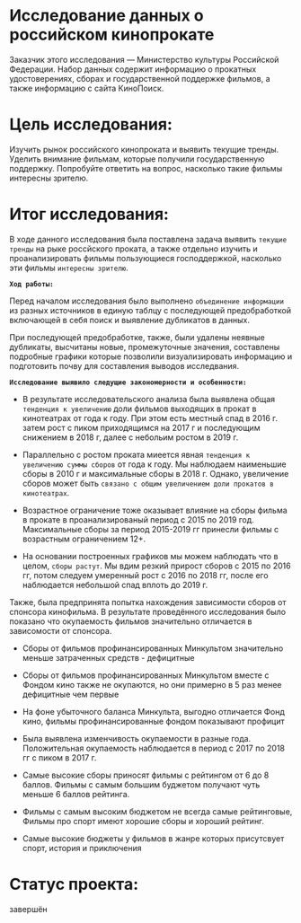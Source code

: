 # Исследование данных о российском кинопрокате
Заказчик этого исследования — Министерство культуры Российской Федерации. 
Набор данных содержит информацию о прокатных удостоверениях, сборах и государственной поддержке фильмов, а также информацию с сайта КиноПоиск. 
# Цель исследования:
Изучить рынок российского кинопроката и выявить текущие тренды. Уделить внимание фильмам, которые получили государственную поддержку. Попробуйте ответить на вопрос, насколько такие фильмы интересны зрителю.
# Итог исследования:
В ходе данного исследования была поставлена задача выявить `текущие тренды` на рыке россйского проката, а также отдельно изучить и проанализировать фильмы пользующиеся господдержкой, насколько эти фильмы `интересны зрителю`.


**`Ход работы:`**

Перед началом исследования было выполнено `объединение информации` из разных источников в единую таблцу с последующей предобработкой включающей в себя поиск и выявление дубликатов в данных.

При последующей предобработке, также, были удалены неявные дубликаты, высчитаны новые, промежуточные значения, составлены подробные графики которые позволили визуализировать информацию и подготовить почву для составления выводов исследвания.


**`Исследование выявило следущие закономерности и особенности:`**

- В результате исследовательского анализа была выявлена общая `тенденция к увеличению` доли фильмов выходящих в прокат в кинотеатрах от года к году.
При этом есть местный спад в 2016 г. затем рост с пиком приходящимся на 2017 г и последующим снижением в 2018 г, далее с небольим ростом в 2019 г.


- Параллельно с ростом проката миеется явная `тенденция к увеличению суммы сборов` от года к году. Мы наблюдаем наименьшие сборы в 2010 г и максимальные сборы в 2018 г. Однако, увеличение сборов может быть `связано с общим увеличением доли прокатов в кинотеатрах`.


- Возрастное ограничение тоже оказывает влияние на сборы фильма в прокате в проанализированый период с 2015 по 2019 год.
Максимальные сборы за период 2015-2019 гг принесли фильмы с возрастным ограничением 12+.


- На основании построенных графиков мы можем наблюдать что в целом, `сборы растут`. Мы вдим резкий прирост сборов с 2015 по 2016 гг, потом следуем умеренный рост с 2016 по 2018 гг, после его наблюдается небольшой спад вплоть до 2019 г.


Также, была предпринята попытка нахождения зависимости сборов от спонсора кинофильма. В результате проведённого исследования было показано что окупаемость фильмов значительно отличается в зависомости от спонсора.

- Сборы от фильмов профинансированных Минкультом значительно меньше затраченных средств - дефицитные
- Сборы от фильмов профинансированных Минкультом вместе с Фондом кино также не окупаются, но они примерно в 5 раз менее дефицитные чем первые
- На фоне убыточного баланса Минкульта, выгодно отличается Фонд кино, фильмы профинансированные фондом показывают профицит

- Была выявлена изменчивость окупаемости в разные года.
Положительная окупаемость наблюдается в период с 2017 по 2018 гг с пиком в 2017 г.

- Самые высокие сборы приносят фильмы с рейтингом от 6 до 8 баллов. Фильмы с самым большим буджетом получают чуть меньше 6 баллов рейтинга.

- Фильмы с самым высоким бюджетом не всегда самые рейтинговые, Фильмы про спорт имеют хорошие сборы и хороший рейтинг.

- Самые высокие бюджеты у фильмов в жанре которых присутсвует спорт, история и приключения 

# Статус проекта:
завершён
